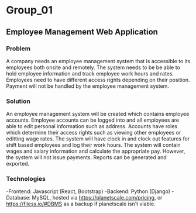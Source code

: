 # Group_01

## Employee Management Web Application

### Problem
A company needs an employee management system that is accessible to its employees both onsite and remotely. The system needs to be be able to hold employee information and track employee work hours and rates. Employees need to have different access rights depending on their position. Payment will not be handled by the employee management system.

### Solution
An employee management system will be created which contains employee accounts. Employee accounts can be logged into and all employees are able to edit personal information such as address. Accounts have roles which determine their access rights such as viewing other employees or editting wage rates. The system will have clock in and clock out features for shift based employees and log their work hours. The system will contain wages and salary information and calculate the appropriate pay. However, the system will not issue payments. Reports can be generated and exported.


### Technologies
-Frontend: Javascript (React, Bootstrap)
-Backend: Python (Django)
-Database: MySQL, hosted via https://planetscale.com/pricing, or https://filess.io/#DBMS as a backup if planetscale isn't viable.

